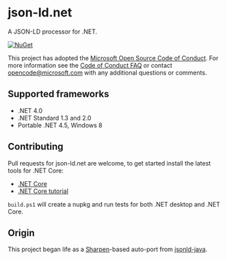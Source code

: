 # json-ld.net

A JSON-LD processor for .NET.

[![NuGet][nuget-badge]][nuget]

This project has adopted the [Microsoft Open Source Code of Conduct][coc].
For more information see the [Code of Conduct FAQ][coc-faq] or contact
[opencode@microsoft.com][ms-mail] with any additional questions or comments.

## Supported frameworks

* .NET 4.0
* .NET Standard 1.3 and 2.0
* Portable .NET 4.5, Windows 8

## Contributing

Pull requests for json-ld.net are welcome, to get started install the latest
tools for .NET Core:

* [.NET Core][dnc]
* [.NET Core tutorial][dnc-tutorial]

`build.ps1` will create a nupkg and run tests for both .NET desktop and .NET
Core.

## Origin

This project began life as a [Sharpen][sharpen]-based auto-port from
[jsonld-java][jsonld-java].

  [sharpen]:      http://community.versant.com/Projects/html/projectspaces/db4o_product_design/sharpen.html
  [jsonld-java]:  https://github.com/jsonld-java/jsonld-java
  [nuget]:        https://www.nuget.org/packages/json-ld.net/
  [nuget-badge]:  https://img.shields.io/nuget/v/json-ld.net.svg
  [coc]:          https://opensource.microsoft.com/codeofconduct/
  [coc-faq]:      https://opensource.microsoft.com/codeofconduct/faq/
  [ms-mail]:      mailto:opencode@microsoft.com
  [dnc]:          https://dot.net
  [dnc-tutorial]: https://www.microsoft.com/net/core

